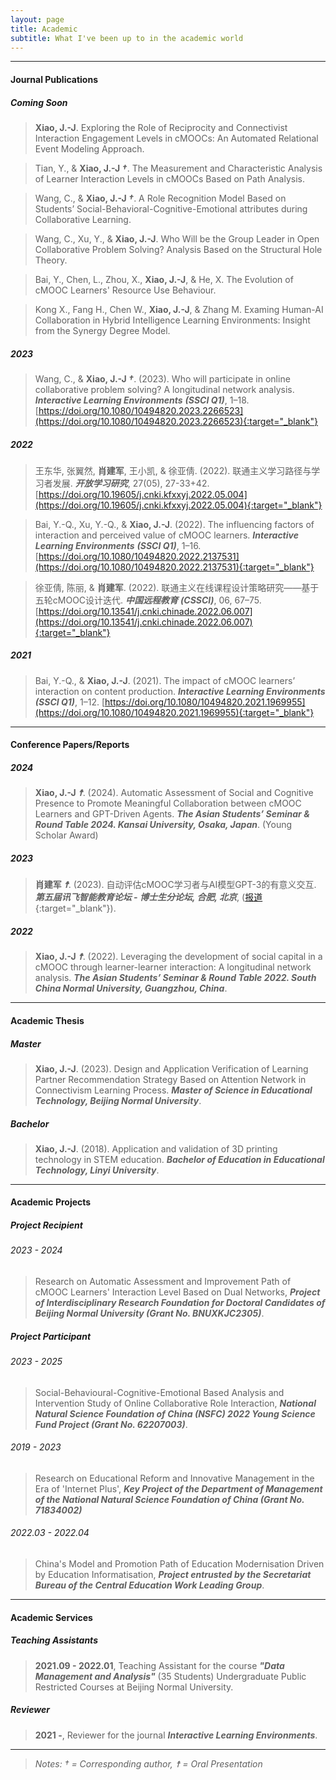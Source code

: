 ```yaml
---
layout: page
title: Academic
subtitle: What I've been up to in the academic world
---
```


------------------------
#### Journal Publications

<!-- ##### Working On
> 学习理论的发展与在线学习平台的演进研究.

> 新一代在线学习平台研究——cMOOC平台的设计与实现.

> 社区型课程教学范式研究. -->

##### Coming Soon
> **Xiao, J.-J**. Exploring the Role of Reciprocity and Connectivist Interaction Engagement Levels in
cMOOCs: An Automated Relational Event Modeling Approach.

> Tian, Y., & **Xiao, J.-J _†_**. The Measurement and Characteristic Analysis of Learner Interaction Levels in cMOOCs Based on Path Analysis.

> Wang, C., & **Xiao, J.-J _†_**. A Role Recognition Model Based on Students’ Social-Behavioral-Cognitive-Emotional attributes during Collaborative Learning.

> Wang, C., Xu, Y., & **Xiao, J.-J**. Who Will be the Group Leader in Open Collaborative Problem Solving? Analysis Based on the Structural Hole Theory.

> Bai, Y., Chen, L., Zhou, X., **Xiao, J.-J**, & He, X. The Evolution of cMOOC Learners' Resource Use Behaviour.

> Kong X., Fang H., Chen W., **Xiao, J.-J**, & Zhang M. Examing Human-AI Collaboration in Hybrid Intelligence Learning Environments: Insight from the Synergy Degree Model.

##### 2023
> Wang, C., & **Xiao, J.-J _†_**. (2023). Who will participate in online collaborative problem solving? A longitudinal network analysis. **_Interactive Learning Environments_** **_(SSCI Q1)_**, 1–18. [https://doi.org/10.1080/10494820.2023.2266523](https://doi.org/10.1080/10494820.2023.2266523){:target="_blank"}

##### 2022
> 王东华, 张翼然, **肖建军**, 王小凯, & 徐亚倩. (2022). 联通主义学习路径与学习者发展. **_开放学习研究_**, 27(05), 27-33+42. [https://doi.org/10.19605/j.cnki.kfxxyj.2022.05.004](https://doi.org/10.19605/j.cnki.kfxxyj.2022.05.004){:target="_blank"}  

>Bai, Y.-Q., Xu, Y.-Q., & **Xiao, J.-J**. (2022). The influencing factors of interaction and perceived value of cMOOC learners. **_Interactive Learning Environments_** **_(SSCI Q1)_**, 1–16. [https://doi.org/10.1080/10494820.2022.2137531](https://doi.org/10.1080/10494820.2022.2137531){:target="_blank"}  

> 徐亚倩, 陈丽, & **肖建军**. (2022). 联通主义在线课程设计策略研究——基于五轮cMOOC设计迭代. **_中国远程教育_** **_(CSSCI)_**, 06, 67–75. [https://doi.org/10.13541/j.cnki.chinade.2022.06.007](https://doi.org/10.13541/j.cnki.chinade.2022.06.007){:target="_blank"}  

##### 2021
> Bai, Y.-Q., & **Xiao, J.-J**. (2021). The impact of cMOOC learners’ interaction on content production. **_Interactive Learning Environments_** **_(SSCI Q1)_**, 1–12. [https://doi.org/10.1080/10494820.2021.1969955](https://doi.org/10.1080/10494820.2021.1969955){:target="_blank"}  

------------------------
#### Conference Papers/Reports

##### 2024
> **Xiao, J.-J _☨_**. (2024). Automatic Assessment of Social and Cognitive Presence to Promote Meaningful Collaboration between cMOOC Learners and GPT-Driven Agents. **_The Asian Students’ Seminar & Round Table 2024. Kansai University, Osaka, Japan_**. (Young Scholar Award)

##### 2023
> **肖建军 _☨_**. (2023). 自动评估cMOOC学习者与AI模型GPT-3的有意义交互. **_第五届讯飞智能教育论坛 - 博士生分论坛, 合肥, 北京_**, ([报道](https://mp.weixin.qq.com/s/7-_0mHfx5NYpbzTdo-aESg){:target="_blank"}).

##### 2022
> **Xiao, J.-J _☨_**. (2022). Leveraging the development of social capital in a cMOOC through learner-learner interaction: A longitudinal network analysis. **_The Asian Students’ Seminar & Round Table 2022. South China Normal University, Guangzhou, China_**.

------------------------
#### Academic Thesis

##### Master
> **Xiao, J.-J**. (2023). Design and Application Verification of Learning Partner Recommendation Strategy Based on Attention Network in Connectivism Learning Process. **_Master of Science in Educational Technology, Beijing Normal University_**.

##### Bachelor
> **Xiao, J.-J**. (2018). Application and validation of 3D printing technology in STEM education. **_Bachelor of Education in Educational Technology, Linyi University_**.

------------------------
#### Academic Projects

##### Project Recipient
###### 2023 - 2024
> Research on Automatic Assessment and Improvement Path of cMOOC Learners' Interaction Level Based on Dual Networks, **_Project of Interdisciplinary Research Foundation for Doctoral Candidates of Beijing Normal University (Grant No. BNUXKJC2305)_**.

##### Project Participant
###### 2023 - 2025
> Social-Behavioural-Cognitive-Emotional Based Analysis and Intervention Study of Online Collaborative Role Interaction, **_National Natural Science Foundation of China (NSFC) 2022 Young Science Fund Project (Grant No. 62207003)_**.

###### 2019 - 2023
> Research on Educational Reform and Innovative Management in the Era of 'Internet Plus', **_Key Project of the Department of Management of the National Natural Science Foundation of China (Grant No. 71834002)_**

###### 2022.03 - 2022.04
> China's Model and Promotion Path of Education Modernisation Driven by Education Informatisation, **_Project entrusted by the Secretariat Bureau of the Central Education Work Leading Group_**.

------------------------
#### Academic Services

##### Teaching Assistants
> **2021.09 - 2022.01**, Teaching Assistant for the course **_"Data Management and Analysis"_** (35 Students) Undergraduate Public Restricted Courses at Beijing Normal University.

##### Reviewer
> **2021 -**, Reviewer for the journal **_Interactive Learning Environments_**.

------------------------
> *Notes: _†_ = Corresponding author, _☨_ = Oral Presentation*
